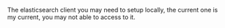 The elasticsearch client you may need to setup locally, the current one is my current, you may not able to access to it.
